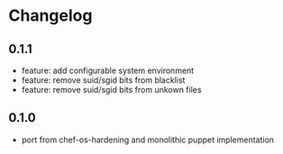# Changelog

## 0.1.1

* feature: add configurable system environment
* feature: remove suid/sgid bits from blacklist
* feature: remove suid/sgid bits from unkown files

## 0.1.0

* port from chef-os-hardening and monolithic puppet implementation
